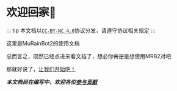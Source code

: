# 欢迎~~回家~~:tada:

::: tip
本文档以[`CC-BY-NC 4.0`](https://creativecommons.org/licenses/by-nc/4.0/legalcode.zh-hans)协议分发，请遵守协议相关规定
:::

这里是MuRainBot2的使用文档

总而言之，既然已经点进来看文档了，想必你~~肯定~~是想使用MRB2对吧

那就好说了，[让我们开始吧！](/guide/getting-started)

***本文档尚在编写中，欢迎各位[参与贡献](https://github.com/MuRainBot/MuRainBot2Doc)***
